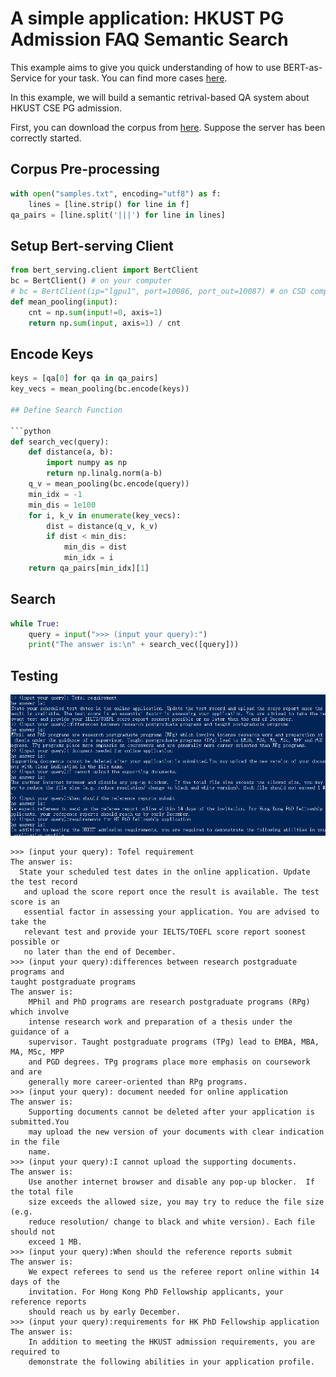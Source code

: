 # A simple application: HKUST PG Admission FAQ Semantic Search

This example aims to give you quick understanding of how to use BERT-as-Service 
for your task. You can find more cases [here](https://github.com/hanxiao/bert-as-service/tree/master/example). 

In this example, we will build a semantic retrival-based QA system about HKUST
CSE PG admission. 

First, you can download the corpus from [here](samples.txt). Suppose the server 
has been correctly started. 

## Corpus Pre-processing

```python
with open("samples.txt", encoding="utf8") as f:
    lines = [line.strip() for line in f]
qa_pairs = [line.split('|||') for line in lines]
```

## Setup Bert-serving Client

```python
from bert_serving.client import BertClient
bc = BertClient() # on your computer 
# bc = BertClient(ip="lgpu1", port=10086, port_out=10087) # on CSD computer
def mean_pooling(input):
    cnt = np.sum(input!=0, axis=1)
    return np.sum(input, axis=1) / cnt
```

## Encode Keys

```python
keys = [qa[0] for qa in qa_pairs]
key_vecs = mean_pooling(bc.encode(keys))

## Define Search Function

```python
def search_vec(query):
    def distance(a, b):
        import numpy as np
        return np.linalg.norm(a-b)
    q_v = mean_pooling(bc.encode(query))
    min_idx = -1
    min_dis = 1e100
    for i, k_v in enumerate(key_vecs):
        dist = distance(q_v, k_v)
        if dist < min_dis:
            min_dis = dist
            min_idx = i
    return qa_pairs[min_idx][1]
```

## Search

```python
while True:
    query = input(">>> (input your query):")
    print("The answer is:\n" + search_vec([query]))
```


## Testing
![It seems great!](figs/showcases.jpg)

```
>>> (input your query): Tofel requirement
The answer is:
  State your scheduled test dates in the online application. Update the test record
   and upload the score report once the result is available. The test score is an
   essential factor in assessing your application. You are advised to take the 
   relevant test and provide your IELTS/TOEFL score report soonest possible or 
   no later than the end of December.
>>> (input your query):differences between research postgraduate programs and 
taught postgraduate programs
The answer is:
    MPhil and PhD programs are research postgraduate programs (RPg) which involve 
    intense research work and preparation of a thesis under the guidance of a 
    supervisor. Taught postgraduate programs (TPg) lead to EMBA, MBA, MA, MSc, MPP 
    and PGD degrees. TPg programs place more emphasis on coursework and are 
    generally more career-oriented than RPg programs.
>>> (input your query): document needed for online application
The answer is:
    Supporting documents cannot be deleted after your application is submitted.You 
    may upload the new version of your documents with clear indication in the file 
    name.
>>> (input your query):I cannot upload the supporting documents.
The answer is:
    Use another internet browser and disable any pop-up blocker.  If the total file
    size exceeds the allowed size, you may try to reduce the file size (e.g. 
    reduce resolution/ change to black and white version). Each file should not 
    exceed 1 MB.
>>> (input your query):When should the reference reports submit
The answer is:
    We expect referees to send us the referee report online within 14 days of the 
    invitation. For Hong Kong PhD Fellowship applicants, your reference reports 
    should reach us by early December.
>>> (input your query):requirements for HK PhD Fellowship application
The answer is:
    In addition to meeting the HKUST admission requirements, you are required to 
    demonstrate the following abilities in your application profile.
```
